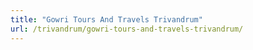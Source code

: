 ```yaml
---
title: "Gowri Tours And Travels Trivandrum"
url: /trivandrum/gowri-tours-and-travels-trivandrum/
---
```

